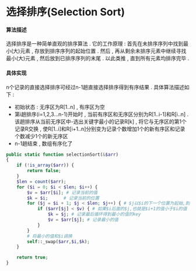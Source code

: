 # 选择排序\(Selection Sort\)

#### 算法描述

选择排序是一种简单直观的排序算法 . 它的工作原理 : 首先在未排序序列中找到最小\(大\)元素 , 存放到排序序列的起始位置 . 然后 , 再从剩余未排序元素中继续寻找最小\(大\)元素 , 然后放到已排序序列的末尾 . 以此类推 , 直到所有元素均排序完毕 .

#### 具体实现

n个记录的直接选择排序可经过n-1趟直接选择排序得到有序结果 . 具体算法描述如下 : 

* 初始状态 : 无序区为R\[1..n\] , 有序区为空
* 第i趟排序\(i=1,2,3...n-1\)开始时 , 当前有序区和无序区分别为R\[1..i-1\]和R\[i..n\] . 该趟排序从当前无序区中-选出关键字最小的记录R\[k\] , 将它与无序区的第1个记录R交换 , 使R\[1..i\]和R\[i+1..n\]分别变为记录个数增加1个的新有序区和记录个数减少1个的新无序区
* n-1趟结束 , 数组有序化了

```php
public static function selectionSort(&$arr)
{
    if (!is_array($arr)) {
        return false;
    }
    $len = count($arr);
    for ($i = 0; $i < $len; $i++) {
        $v = $arr[$i]; # 记录当前的值
        $k = $i;      # 记录当前的位置
        for ($j = $i + 1; $j < $len; $j++) { # $j以$i的下一个位置为起始,到之后的所有元素
            if ($arr[$j] < $v) { # 如果$i后面的$j,也就是$i+1的值小于$i的值
                $k = $j; # 记录最后循环得到最小的值的key
                $v = $arr[$j]; # 记录最小的值
            }
        }
        # 将最小的值和$i调换
        self::_swap($arr,$i,$k);
    }

    return true;
}
```



